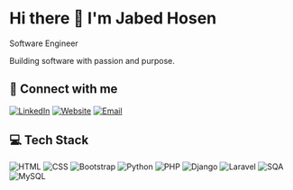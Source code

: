 # Hi there 👋 I'm Jabed Hosen

Software Engineer

Building software with passion and purpose.

## 🔗 Connect with me
[![LinkedIn](https://img.shields.io/badge/LinkedIn-0077B5?style=for-the-badge&logo=LinkedIn&logoColor=white)](https://linkedin.com/in/johndoe)
[![Website](https://img.shields.io/badge/Website-4CAF50?style=for-the-badge&logo=Google-Chrome&logoColor=white)](jabed.netlify.app)
[![Email](https://img.shields.io/badge/Email-D14836?style=for-the-badge&logo=Gmail&logoColor=white)](mailto:jabedhosenn@gmail.com)

## 💻 Tech Stack
![HTML](https://img.shields.io/badge/HTML-eab308?style=for-the-badge&logo=HTML&logoColor=white)
![CSS](https://img.shields.io/badge/CSS-eab308?style=for-the-badge&logo=CSS&logoColor=white)
![Bootstrap](https://img.shields.io/badge/Bootstrap-eab308?style=for-the-badge&logo=Bootstrap&logoColor=white)
![Python](https://img.shields.io/badge/Python-eab308?style=for-the-badge&logo=Python&logoColor=white)
![PHP](https://img.shields.io/badge/PHP-22c55e?style=for-the-badge&logo=PHP&logoColor=white)
![Django](https://img.shields.io/badge/Django-eab308?style=for-the-badge&logo=Django&logoColor=white)
![Laravel](https://img.shields.io/badge/Laravel-22c55e?style=for-the-badge&logo=Laravel&logoColor=white)
![SQA](https://img.shields.io/badge/SQA-eab308?style=for-the-badge&logo=SQA&logoColor=white)
![MySQL](https://img.shields.io/badge/MySQL-eab308?style=for-the-badge&logo=MySQL&logoColor=white)
